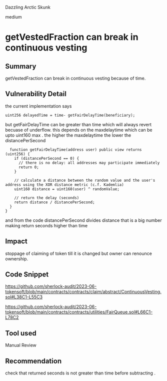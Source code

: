 Dazzling Arctic Skunk

medium

# getVestedFraction can break in continuous vesting

## Summary
getVestedFraction can break in continuous vesting because of time.
## Vulnerability Detail
the current implementation says
```solidity
uint256 delayedTime = time- getFairDelayTime(beneficiary);
``` 
but getFairDelayTime can be greater than time which will always revert becuase of underflow. this depends on the maxdelaytime which can be upto uint160 max . the higher the maxdelaytime the lower the distancePerSecond
```solidity
  function getFairDelayTime(address user) public view returns (uint256) {
    if (distancePerSecond == 0) {
      // there is no delay: all addresses may participate immediately
      return 0;
    }

    // calculate a distance between the random value and the user's address using the XOR distance metric (c.f. Kademlia)
    uint160 distance = uint160(user) ^ randomValue;

    // return the delay (seconds)
    return distance / distancePerSecond;
  }
}
``` 
and from the code distancePerSecond  divides distance  that is a big number making return seconds higher than time

## Impact
stoppage of claiming of token till it is changed but owner can renounce ownership.

## Code Snippet
https://github.com/sherlock-audit/2023-06-tokensoft/blob/main/contracts/contracts/claim/abstract/ContinuousVesting.sol#L38C1-L55C3

https://github.com/sherlock-audit/2023-06-tokensoft/blob/main/contracts/contracts/utilities/FairQueue.sol#L66C1-L78C2


## Tool used

Manual Review

## Recommendation
check that returned seconds is not greater than time before subtracting .